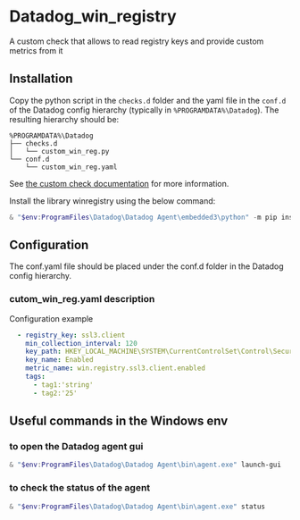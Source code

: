 # Datadog_win_registry
A custom check that allows to read registry keys and provide custom metrics from it

## Installation
Copy the python script in the `checks.d` folder and the yaml file in the `conf.d` of the Datadog config hierarchy (typically in `%PROGRAMDATA%\Datadog`).
The resulting hierarchy should be:

```
%PROGRAMDATA%\Datadog
├── checks.d
│   └── custom_win_reg.py
└── conf.d
    └── custom_win_reg.yaml

```
See [the custom check documentation](https://docs.datadoghq.com/developers/write_agent_check/?tab=agentv6v7) for more information.

Install the library winregistry using the below command:

```powershell
& "$env:ProgramFiles\Datadog\Datadog Agent\embedded3\python" -m pip install winregistry
```

## Configuration

The conf.yaml file should be placed under the conf.d folder in the Datadog config hierarchy.

### cutom_win_reg.yaml description

Configuration example
```yaml
  - registry_key: ssl3.client
    min_collection_interval: 120
    key_path: HKEY_LOCAL_MACHINE\SYSTEM\CurrentControlSet\Control\SecurityProviders\SCHANNEL\Protocols\SSL\ 3.0\Client
    key_name: Enabled
    metric_name: win.registry.ssl3.client.enabled
    tags:
      - tag1:'string'
      - tag2:'25'
```

## Useful commands in the Windows env

### to open the Datadog agent gui
```powershell
& "$env:ProgramFiles\Datadog\Datadog Agent\bin\agent.exe" launch-gui
```

### to check the status of the agent
```powershell
& "$env:ProgramFiles\Datadog\Datadog Agent\bin\agent.exe" status
```
